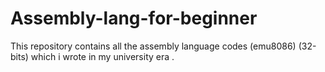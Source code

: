 # Assembly-lang-for-beginner
This repository contains all the assembly language codes (emu8086) (32-bits)  which i wrote in my university era .
